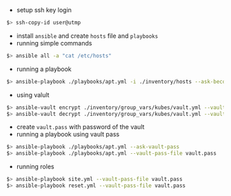 * setup ssh key login
```sh
$> ssh-copy-id user@utmp
```
* install `ansible` and create `hosts` file and `playbooks`
* running simple commands
```sh
$> ansible all -a "cat /etc/hosts"
```
* running a playbook
```sh
$> ansible-playbook ./playbooks/apt.yml -i ./inventory/hosts --ask-become-pass
```
* using valult
```sh
$> ansible-vault encrypt ./inventory/group_vars/kubes/vault.yml --vault-pass-file vault.pass
$> ansible-vault decrypt ./inventory/group_vars/kubes/vault.yml --vault-pass-file vault.pass
```
* create `vault.pass` with password of the vault
* running a playbook using vault pass
```sh
$> ansible-playbook ./playbooks/apt.yml --ask-vault-pass
$> ansible-playbook ./playbooks/apt.yml --vault-pass-file vault.pass
```

* running roles
```sh
$> ansible-playbook site.yml --vault-pass-file vault.pass
$> ansible-playbook reset.yml --vault-pass-file vault.pass
```